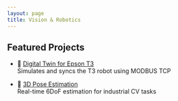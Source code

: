 ```yaml
---
layout: page
title: Vision & Robotics
---
```


## Featured Projects

- 🔧 [Digital Twin for Epson T3](https://github.com/your-org/digital-twin-t3)  
  Simulates and syncs the T3 robot using MODBUS TCP

- 🎯 [3D Pose Estimation](https://github.com/your-org/3d-pose-estimation)  
  Real-time 6DoF estimation for industrial CV tasks
